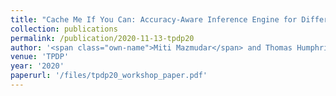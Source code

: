 ```yaml
---
title: "Cache Me If You Can: Accuracy-Aware Inference Engine for Differentially Private Data Exploration."
collection: publications
permalink: /publication/2020-11-13-tpdp20
author: '<span class="own-name">Miti Mazmudar</span> and Thomas Humphries and Matthew Rafuse and Xi He'
venue: 'TPDP'
year: '2020'
paperurl: '/files/tpdp20_workshop_paper.pdf'
---
```

